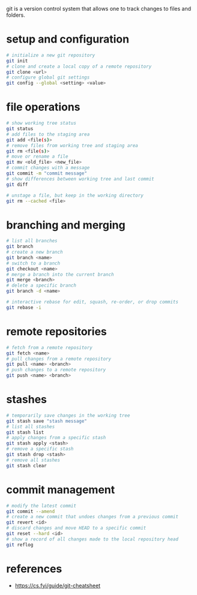 git is a version control system that allows one to track changes to files and folders.

# setup and configuration
```bash
# initialize a new git repository
git init
# clone and create a local copy of a remote repository
git clone <url>
# configure global git settings
git config --global <setting> <value>
```

# file operations
```bash
# show working tree status
git status
# add files to the staging area
git add <file(s)>
# remove files from working tree and staging area
git rm <file(s)>
# move or rename a file
git mv <old_file> <new_file>
# commit changes with a message
git commit -m "commit message"
# show differences between working tree and last commit
git diff

# unstage a file, but keep in the working directory
git rm --cached <file>
```

# branching and merging
```bash
# list all branches
git branch
# create a new branch
git branch <name>
# switch to a branch
git checkout <name>
# merge a branch into the current branch
git merge <branch>
# delete a specific branch
git branch -d <name>

# interactive rebase for edit, squash, re-order, or drop commits
git rebase -i
```

# remote repositories
```bash
# fetch from a remote repository
git fetch <name>
# pull changes from a remote repository
git pull <name> <branch>
# push changes to a remote repository
git push <name> <branch>
```

# stashes
```bash
# temporarily save changes in the working tree
git stash save "stash message"
# list all stashes
git stash list
# apply changes from a specific stash
git stash apply <stash>
# remove a specific stash
git stash drop <stash>
# remove all stashes
git stash clear
```

# commit management
```bash
# modify the latest commit
git commit --amend
# create a new commit that undoes changes from a previous commit
git revert <id>
# discard changes and move HEAD to a specific commit
git reset --hard <id>
# show a record of all changes made to the local repository head
git reflog
```

# references
- https://cs.fyi/guide/git-cheatsheet
